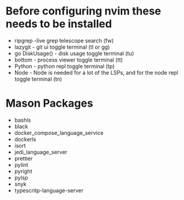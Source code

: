 # Before configuring nvim these needs to be installed

- ripgrep -live grep telescope search (<leader>fw)
- lazygit - git ui toggle terminal (<leader>tl or <leader>gg)
- go DiskUsage() - disk usage toggle terminal (<leader>tu)
- bottom - process viewer toggle terminal (<leader>tt)
- Python - python repl toggle terminal (<leader>tp)
- Node - Node is needed for a lot of the LSPs, and for the node repl toggle terminal (<leader>tn)

# Mason Packages

- bashls
- black
- docker_compose_language_service
- dockerls
- isort
- jedi_language_server
- prettier
- pylint
- pyright
- pylsp
- snyk
- typescritp-language-server

